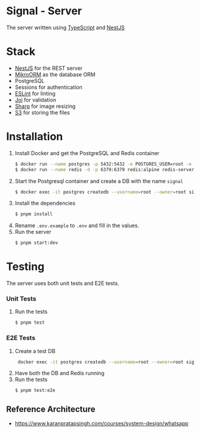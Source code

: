 # Signal - Server

The server written using [TypeScript](https://www.typescriptlang.org/) and [NestJS](https://nestjs.com/)

# Stack

- [NestJS](https://nestjs.com/) for the REST server
- [MikroORM](https://mikro-orm.io/) as the database ORM
- PostgreSQL
- Sessions for authentication
- [ESLint](https://eslint.org/) for linting
- [Joi](https://joi.dev/) for validation
- [Sharp](https://sharp.pixelplumbing.com/) for image resizing
- [S3](https://aws.amazon.com/s3/) for storing the files

# Installation

1. Install Docker and get the PostgreSQL and Redis container
    ```bash
   $ docker run --name postgres -p 5432:5432 -e POSTGRES_USER=root -e POSTGRES_PASSWORD=password -d postgres:alpine
   $ docker run --name redis -d -p 6379:6379 redis:alpine redis-server --save 60 1
    ```
2. Start the Postgresql container and create a DB with the name `signal`
   ```bash
   $ docker exec -it postgres createdb --username=root --owner=root signal
   ```
3. Install the dependencies
    ```bash
   $ pnpm install
   ```
4. Rename `.env.example` to `.env` and fill in the values.
5. Run the server
   ```bash
   $ pnpm start:dev
   ```

# Testing
The server uses both unit tests and E2E tests.

### Unit Tests
1. Run the tests
   ```bash
   $ pnpm test
   ```
   
### E2E Tests
1. Create a test DB
   ```bash
    docker exec -it postgres createdb --username=root --owner=root signal_test
   ```
2. Have both the DB and Redis running
3. Run the tests
   ```bash
   $ pnpm test:e2e
   ```

## Reference Architecture

- https://www.karanpratapsingh.com/courses/system-design/whatsapp
